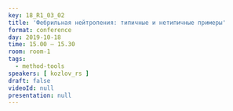 ```yaml
---
key: 18_R1_03_02
title: 'Фебрильная нейтропения: типичные и нетипичные примеры'
format: conference
day: 2019-10-18
time: 15.00 – 15.30
room: room-1
tags:
  - method-tools
speakers: [ kozlov_rs ]
draft: false
videoId: null
presentation: null
---
```

